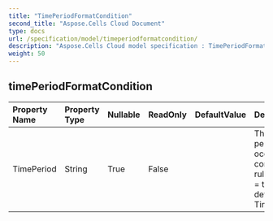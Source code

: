 ```yaml
---
title: "TimePeriodFormatCondition"
second_title: "Aspose.Cells Cloud Document"
type: docs
url: /specification/model/timeperiodformatcondition/
description: "Aspose.Cells Cloud model specification : TimePeriodFormatCondition. Effortlessly handle Excel and other spreadsheet documents with features like opening, generating, editing, splitting, merging, comparing, and converting."
weight: 50
---
```


## **timePeriodFormatCondition**

 

| Property Name | Property Type | Nullable |  ReadOnly | DefaultValue | Description | 
| :- | :- | :- |:- |  :- | :- |
| TimePeriod | String | True |  False |  | The applicable time period in a "date occurring…" conditional formatting                rule. Valid only for type = timePeriod.  The default value is TimePeriodType.Today |  

